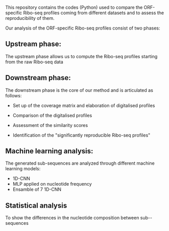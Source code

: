 This repository contains the codes (Python) used to compare the ORF-specific Ribo-seq profiles coming from different datasets and to assess the reproducibility of them.

Our analysis of the ORF-specific Ribo-seq profiles consist of two phases:

## Upstream phase:
The upstream phase allows us to compute the Ribo-seq profiles starting from the raw Ribo-seq data

## Downstream phase:
The downstream phase is the core of our method and is articulated as follows:

- Set up of the coverage matrix and elaboration of digitalised profiles

- Comparison of the digitalised profiles

- Assessment of the similarity scores

- Identification of the "significantly reproducible Ribo-seq profiles"

## Machine learning analysis:
The generated sub-sequences are analyzed through different machine learning models:

- 1D-CNN
- MLP applied on nucleotide frequency
- Ensamble of 7 1D-CNN

## Statistical analysis
To show the differences in the nucleotide composition between sub--sequences

